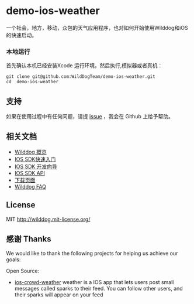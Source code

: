 # demo-ios-weather
一个社会，地方，移动，众包的天气应用程序，也对如何开始使用Wilddog和iOS的快速启动。

### 本地运行

首先确认本机已经安装Xcode 运行环境，然后执行,模拟器或者真机：
```
git clone git@github.com:WildDogTeam/demo-ios-weather.git
cd  demo-ios-weather
```

## 支持
如果在使用过程中有任何问题，请提 [issue](https://github.com/WildDogTeam/demo-ios-weather/issues) ，我会在 Github 上给予帮助。

## 相关文档

* [Wilddog 概览](https://z.wilddog.com/overview/guide)
* [IOS SDK快速入门](https://z.wilddog.com/ios/quickstart)
* [IOS SDK 开发向导](https://z.wilddog.com/ios/guide/1)
* [IOS SDK API](https://z.wilddog.com/ios/api)
* [下载页面](https://www.wilddog.com/download/)
* [Wilddog FAQ](https://z.wilddog.com/faq/qa)


## License
MIT
http://wilddog.mit-license.org/

## 感谢 Thanks

We would like to thank the following projects for helping us achieve our goals:

Open Source:

* [ios-crowd-weather](https://github.com/firebase/ios-crowd-weather) weather is a IOS app that lets users post small messages called sparks to their feed. You can follow other users, and their sparks will appear on your feed
